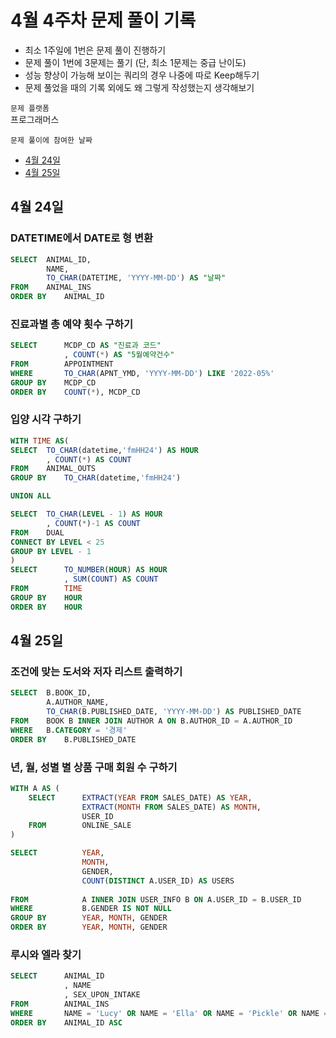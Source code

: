 # 4월 4주차 문제 풀이 기록

- 최소 1주일에 1번은 문제 풀이 진행하기
- 문제 풀이 1번에 3문제는 풀기 (단, 최소 1문제는 중급 난이도)
- 성능 향상이 가능해 보이는 쿼리의 경우 나중에 따로 Keep해두기
- 문제 풀었을 때의 기록 외에도 왜 그렇게 작성했는지 생각해보기

`문제 플랫폼`    
프로그래머스

`문제 풀이에 참여한 날짜`    
- [4월 24일](#4월-24일)
- [4월 25일](#4월-25일)

## 4월 24일

### DATETIME에서 DATE로 형 변환

```sql
SELECT  ANIMAL_ID,
        NAME,
        TO_CHAR(DATETIME, 'YYYY-MM-DD') AS "날짜"
FROM    ANIMAL_INS
ORDER BY    ANIMAL_ID
```

### 진료과별 총 예약 횟수 구하기

```sql
SELECT      MCDP_CD AS "진료과 코드"
            , COUNT(*) AS "5월예약건수"
FROM        APPOINTMENT
WHERE       TO_CHAR(APNT_YMD, 'YYYY-MM-DD') LIKE '2022-05%'
GROUP BY    MCDP_CD
ORDER BY    COUNT(*), MCDP_CD
```

### 입양 시각 구하기

```sql
WITH TIME AS(
SELECT  TO_CHAR(datetime,'fmHH24') AS HOUR
        , COUNT(*) AS COUNT
FROM    ANIMAL_OUTS
GROUP BY    TO_CHAR(datetime,'fmHH24')

UNION ALL

SELECT  TO_CHAR(LEVEL - 1) AS HOUR
        , COUNT(*)-1 AS COUNT
FROM    DUAL
CONNECT BY LEVEL < 25
GROUP BY LEVEL - 1
)
SELECT      TO_NUMBER(HOUR) AS HOUR
            , SUM(COUNT) AS COUNT
FROM        TIME
GROUP BY    HOUR
ORDER BY    HOUR
```

## 4월 25일

### 조건에 맞는 도서와 저자 리스트 출력하기

```sql
SELECT  B.BOOK_ID,
        A.AUTHOR_NAME,
        TO_CHAR(B.PUBLISHED_DATE, 'YYYY-MM-DD') AS PUBLISHED_DATE
FROM    BOOK B INNER JOIN AUTHOR A ON B.AUTHOR_ID = A.AUTHOR_ID
WHERE   B.CATEGORY = '경제'
ORDER BY    B.PUBLISHED_DATE
```

### 년, 월, 성별 별 상품 구매 회원 수 구하기

```sql
WITH A AS (
    SELECT      EXTRACT(YEAR FROM SALES_DATE) AS YEAR, 
                EXTRACT(MONTH FROM SALES_DATE) AS MONTH,
                USER_ID
    FROM        ONLINE_SALE
)

SELECT          YEAR,
                MONTH,
                GENDER,
                COUNT(DISTINCT A.USER_ID) AS USERS
                
FROM            A INNER JOIN USER_INFO B ON A.USER_ID = B.USER_ID
WHERE           B.GENDER IS NOT NULL
GROUP BY        YEAR, MONTH, GENDER
ORDER BY        YEAR, MONTH, GENDER
```

### 루시와 엘라 찾기

```sql
SELECT      ANIMAL_ID	
            , NAME
            , SEX_UPON_INTAKE
FROM        ANIMAL_INS
WHERE       NAME = 'Lucy' OR NAME = 'Ella' OR NAME = 'Pickle' OR NAME = 'Rogan' OR NAME = 'Sabrina' OR NAME = 'Mitty'
ORDER BY    ANIMAL_ID ASC
```